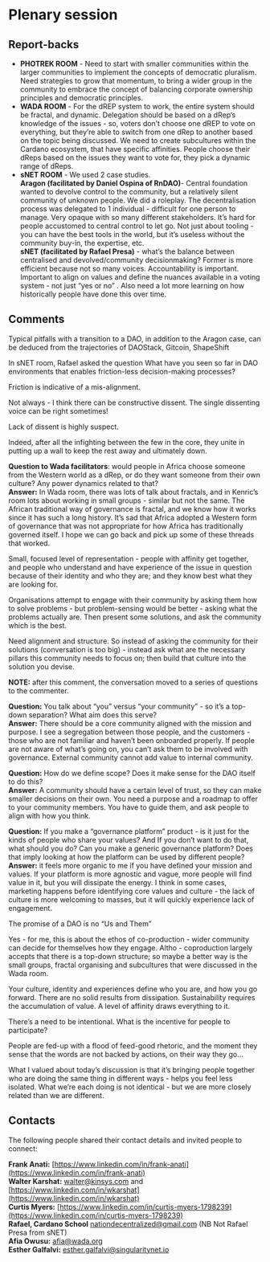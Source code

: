 # Plenary session

## Report-backs <a href="#docs-internal-guid-38e2f5d8-7fff-1e3a-6cc1-1f623afa4328" id="docs-internal-guid-38e2f5d8-7fff-1e3a-6cc1-1f623afa4328"></a>

* **PHOTREK ROOM** - Need to start with smaller communities within the larger communities to implement the concepts of democratic pluralism. Need strategies to grow that momentum, to bring a wider group in the community to embrace the concept of balancing corporate ownership principles and democratic principles.
* **WADA ROOM** - For the dREP system to work, the entire system should be fractal, and dynamic.  Delegation should be based on a dRep’s knowledge of the issues - so, voters don’t choose one dREP to vote on everything, but they’re able to switch from one dRep to another based on the topic being discussed. We need to create subcultures within the Cardano ecosystem, that have specific affinities. People choose their dReps based on the issues they want to vote for, they pick a dynamic range of dReps.
* **sNET ROOM** -  We used 2 case studies. \
  **Aragon (facilitated by Daniel Ospina of RnDAO)**- Central foundation wanted to devolve control to the community, but a relatively silent community of unknown people. We did a roleplay. The decentralisation process was delegated to 1 individual - difficult for one person to manage. Very opaque with so many different stakeholders. It’s hard for people accustomed to central control to let go. Not just about tooling - you can have the best tools in the world, but it’s useless without the community buy-in, the expertise, etc.\
  **sNET (facilitated by Rafael Presa)** - what’s the balance between centralised and devolved/community decisionmaking?  Former is more efficient because not so many voices. Accountability is important. Important to align on values and define the nuances available in a voting system - not just “yes or no” . Also need a lot more learning on how historically people have done this over time.

## Comments

Typical pitfalls with a transition to a DAO, in addition to the Aragon case, can be deduced from the trajectories of DAOStack, Gitcoin, ShapeShift

In sNET room, Rafael asked the question What have you seen so far in DAO environments that enables friction-less decision-making processes?

Friction is indicative of a mis-alignment.

Not always - I think there can be constructive dissent. The single dissenting voice can be right sometimes!

Lack of dissent is highly suspect.

Indeed, after all the infighting between the few in the core, they unite in putting up a wall to keep the rest away and ultimately down.

**Question to Wada facilitators**: would people in Africa choose someone from the Western world as a dRep, or do they want someone from their own culture? Any power dynamics related to that? \
**Answer:** In Wada room, there was lots of talk about fractals, and in Kenric’s room lots about working in small groups -  similar but not the same. The African traditional way of governance is fractal, and we know how it works since it has such a long history. It’s sad that Africa adopted a Western form of governance that was not appropriate for how Africa has traditionally governed itself. I hope we can go back and pick up some of these threads that worked.

Small, focused level of representation - people with affinity get together, and people who understand and have experience of the issue in question because of their identity and who they are; and they know best what they are looking for.

Organisations attempt to engage with their community by asking them how to solve problems - but problem-sensing would be better - asking what the problems actually are. Then present some solutions, and ask the community which is the best.&#x20;

Need alignment and structure. So instead of asking the community for their solutions (conversation is too big) - instead ask what are the necessary pillars this community needs to focus on; then build that culture into the solution you devise.

**NOTE:** after this comment, the conversation moved to a series of questions to the commenter.

**Question:** You talk about “you” versus “your community” - so it’s a top-down separation? What aim does this serve?\
**Answer:** There should be a core community aligned with the mission and purpose. I see a segregation between those people, and the customers -  those who are not familiar and haven’t been onboarded properly. If people are not aware of what’s going on, you can’t ask them to be involved with governance. External community cannot add value to internal community.

**Question:** How do we define scope? Does it make sense for the DAO itself to do this? \
**Answer:** A community should have a certain level of trust, so they can make smaller decisions on their own. You need a purpose and a roadmap to offer to your community members. You have to guide them, and ask people to align with how you think.

**Question:** If you make a “governance platform” product - is it just for the kinds of people who share your values? And If you don’t want to do that, what should you do? Can you make a generic governance platform? Does that imply looking at how the platform can be used by different people?\
**Answer:** it feels more organic to me if you have defined your mission and values. If your platform is more agnostic and vague, more people will find value in it, but you will dissipate the energy.  I think in some cases, marketing happens before identifying core values and culture - the lack of culture is more welcoming to masses, but it will quickly experience lack of engagement.&#x20;

The promise of a DAO is no “Us and Them”

Yes - for me, this is about the ethos of co-production - wider community can decide for themselves how they engage. Altho - coproduction largely accepts that there is a top-down structure; so maybe a better way is the small groups, fractal organising and subcultures that were discussed in the Wada room.

Your culture, identity and experiences define who you are, and how you go forward. There are no solid results from dissipation. Sustainability requires the accumulation of value. A level of affinity draws everything to it.&#x20;

There’s a need to be intentional. What is the incentive for people to participate?

People are fed-up with a flood of feed-good rhetoric, and the moment they sense that the words are not backed by actions, on their way they go...

What I valued about today’s discussion is that it’s bringing people together who are doing the same thing in different ways - helps you feel less isolated. What we’re each doing is not identical - but we are more closely related than we are different.

## Contacts

The following people shared their contact details and invited people to connect:

**Frank Anati:** [https://www.linkedin.com/in/frank-anati](https://www.linkedin.com/in/frank-anati) \
**Walter Karshat:** [walter@kinsys.com](mailto:walter@kinsys.com) and [https://www.linkedin.com/in/wkarshat](https://www.linkedin.com/in/wkarshat) \
**Curtis Myers:** [https://www.linkedin.com/in/curtis-myers-1798239](https://www.linkedin.com/in/curtis-myers-1798239) \
**Rafael, Cardano School** [nationdecentralized@gmail.com](mailto:nationdecentralized@gmail.com)  (NB Not Rafael Presa from sNET)\
**Afia Owusu:** [afia@wada.org](mailto:afia@wada.org) \
**Esther Galfalvi:** [esther.galfalvi@singularitynet.io](mailto:esther.galfalvi@singularitynet.io)&#x20;
